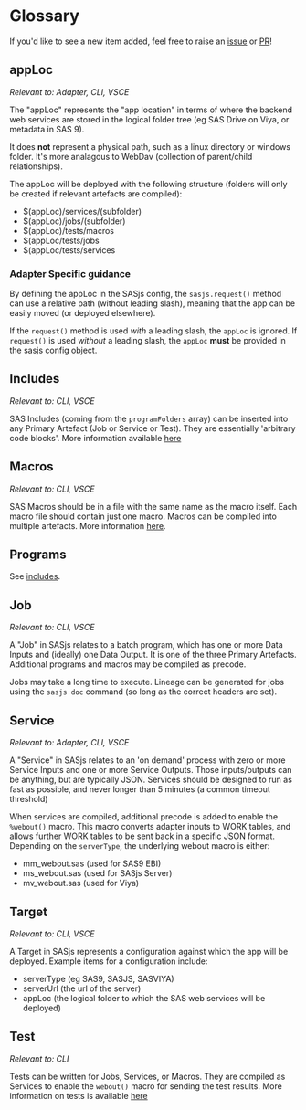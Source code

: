 Glossary
====================


If you'd like to see a new item added, feel free to raise an [issue](https://github.com/sasjs/sasjs.io/issues/new) or [PR](https://github.com/sasjs/sasjs.io/pulls)!

## appLoc

_Relevant to: Adapter, CLI, VSCE_

The "appLoc" represents the "app location" in terms of where the backend web services are stored in the logical folder tree (eg SAS Drive on Viya, or metadata in SAS 9).

It does **not** represent a physical path, such as a linux directory or windows folder.  It's more analagous to WebDav (collection of parent/child relationships).

The appLoc will be deployed with the following structure (folders will only be created if relevant artefacts are compiled):

* $(appLoc)/services/(subfolder)
* $(appLoc)/jobs/(subfolder)
* $(appLoc)/tests/macros
* $(appLoc/tests/jobs
* $(appLoc/tests/services

### Adapter Specific guidance
By defining the appLoc in the SASjs config, the `sasjs.request()` method can use a relative path (without leading slash), meaning that the app can be easily moved (or deployed elsewhere).

If the `request()` method is used _with_ a leading slash, the `appLoc` is ignored.  If `request()` is used _without_ a leading slash, the `appLoc` **must** be provided in the sasjs config object.

## Includes

_Relevant to: CLI, VSCE_

SAS Includes (coming from the `programFolders` array) can be inserted into any Primary Artefact (Job or Service or Test).  They are essentially 'arbitrary code blocks'.  More information available [here](https://cli.sasjs.io/artefacts/#sas-includes)

## Macros

_Relevant to: CLI, VSCE_

SAS Macros should be in a file with the same name as the macro itself.  Each macro file should contain just one macro.  Macros can be compiled into multiple artefacts.  More information [here](https://cli.sasjs.io/artefacts/#sas-macros).

## Programs

See [includes](https://sasjs.io/glossary/#includes).

## Job

_Relevant to: CLI, VSCE_

A "Job" in SASjs relates to a batch program, which has one or more Data Inputs and (ideally) one Data Output.  It is one of the three Primary Artefacts.  Additional programs and macros may be compiled as precode.

Jobs may take a long time to execute.  Lineage can be generated for jobs using the `sasjs doc` command (so long as the correct headers are set).

## Service

_Relevant to: Adapter, CLI, VSCE_

A "Service" in SASjs relates to an 'on demand' process with zero or more Service Inputs and one or more Service Outputs.  Those inputs/outputs can be anything, but are typically JSON. Services should be designed to run as fast as possible, and never longer than 5 minutes (a common timeout threshold)

When services are compiled, additional precode is added to enable the `%webout()` macro.  This macro converts adapter inputs to WORK tables, and allows further WORK tables to be sent back in a specific JSON format.  Depending on the `serverType`, the underlying webout macro is either:

* mm_webout.sas (used for SAS9 EBI)
* ms_webout.sas (used for SASjs Server)
* mv_webout.sas (used for Viya)


## Target

_Relevant to: CLI, VSCE_

A Target in SASjs represents a configuration against which the app will be deployed. Example items for a configuration include:

* serverType (eg SAS9, SASJS, SASVIYA)
* serverUrl (the url of the server)
* appLoc (the logical folder to which the SAS web services will be deployed)


## Test

_Relevant to: CLI_

Tests can be written for Jobs, Services, or Macros.  They are compiled as Services to enable the `webout()` macro for sending the test results.  More information on tests is available [here](https://cli.sasjs.io/test)

<meta name="description" content="A glossary of terminology used in the SASjs development framework">
